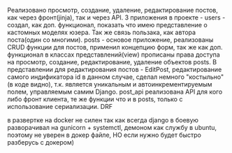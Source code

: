 Реализовано просмотр, создание, удаление, редактирование постов, как через фронт(jinja), так и через API.
3 приложения в проекте - 
users - создал, как доп. функционал, показать что имею представление о кастомных моделях юзера. Так же связь пользака, как автора поста(один со многими).
posts - основое приложение, реализованы CRUD функции для постов, применил концепцию форм, так же как доп. функционал в классах представлений(view) прописаны права доступа на просмотр, создание, редактирование, удаление объектов posts.
В представлении для редактирования постов - EditPost, редактирование самого индификатора id в данном случае, сделал немного "костыльно"(в коде видно), т.к. является уникальным и автоинкрементируемым полем, управляемым самим Django.
post_api реализована API для кого либо фронт клиента, те же функции что и в posts, только с использование сериализации. DRF



в развертке на docker не силен так как всегда django в боевую разворачивал на gunicorn + systemctl, демоном как службу в ubuntu, поэтому не уверен в докер файле, НО если нужно будет быстро разберусь с докером)
